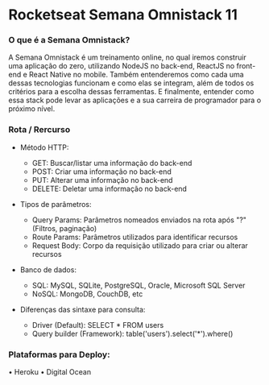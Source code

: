 # Rocketseat Semana Omnistack 11
### O que é a Semana Omnistack?
A Semana Omnistack é um treinamento online, no qual iremos construir uma aplicação do zero, utilizando NodeJS no back-end, ReactJS no front-end e React Native no mobile. Também entenderemos como cada uma dessas tecnologias funcionam e como elas se integram, além de todos os critérios para a escolha dessas ferramentas. E finalmente, entender como essa stack pode levar as aplicações e a sua carreira de programador para o próximo nível.



### Rota / Rercurso
+ Método HTTP:
    + GET: Buscar/listar uma informação do back-end
    + POST: Criar uma informação no back-end
    + PUT: Alterar uma informação no back-end
    + DELETE: Deletar uma informação no back-end

+ Tipos de parâmetros:
    + Query Params: Parâmetros nomeados enviados na rota após "?" (Filtros, paginação)
    + Route Params: Parâmetros utilizados para identificar recursos
    + Request Body: Corpo da requisição utilizado para criar ou alterar recursos

+ Banco de dados:
    + SQL: MySQL, SQLite, PostgreSQL, Oracle, Microsoft SQL Server
    + NoSQL: MongoDB, CouchDB, etc

+ Diferenças das sintaxe para consulta:
    + Driver (Default): SELECT * FROM users
    + Query builder (Framework): table('users').select('*').where()


### Plataformas para Deploy:
• Heroku
• Digital Ocean
